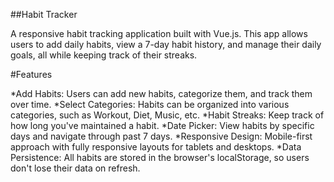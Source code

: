 ##Habit Tracker

A responsive habit tracking application built with Vue.js. This app allows users to add daily habits, view a 7-day habit history, and manage their daily goals, all while keeping track of their streaks.

#Features

*Add Habits: Users can add new habits, categorize them, and track them over time.
*Select Categories: Habits can be organized into various categories, such as Workout, Diet, Music, etc.
*Habit Streaks: Keep track of how long you've maintained a habit.
*Date Picker: View habits by specific days and navigate through past 7 days.
*Responsive Design: Mobile-first approach with fully responsive layouts for tablets and desktops.
*Data Persistence: All habits are stored in the browser's localStorage, so users don't lose their data on refresh.

